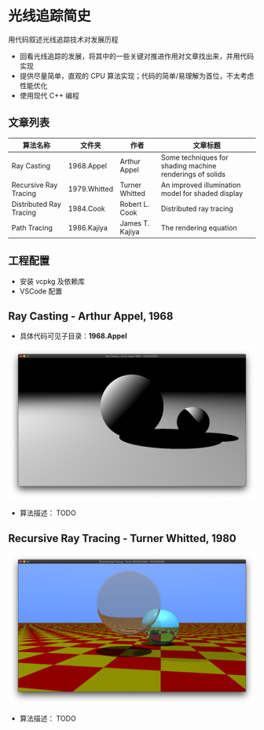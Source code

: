 # 光线追踪简史 

用代码叙述光线追踪技术对发展历程

- 回看光线追踪的发展，将其中的一些关键对推进作用对文章找出来，并用代码实现
- 提供尽量简单，直观的 CPU 算法实现；代码的简单/易理解为首位，不太考虑性能优化
- 使用现代 C++ 编程

## 文章列表

| 算法名称 | 文件夹  |  作者    |  文章标题    |
| -- | --  |  --  |  --  |
| Ray Casting |  1968.Appel   | Arthur Appel |  Some techniques for shading machine renderings of solids    |
| Recursive Ray Tracing |  1979.Whitted | Turner Whitted  |  An improved illumination model for shaded display   |
| Distributed Ray Tracing |  1984.Cook    | Robert L. Cook  | Distributed ray tracing  |
| Path Tracing |  1986.Kajiya  | James T. Kajiya | The rendering equation  |

## 工程配置

- 安装 vcpkg 及依赖库
- VSCode 配置

## Ray Casting - Arthur Appel, 1968

- 具体代码可见子目录：**1968.Appel**

![Screen Shot](./1968.Appel/images/Screen-Shot-2020-05-08.png)

- 算法描述： TODO

## Recursive Ray Tracing - Turner Whitted, 1980

![Screen Shot](./1980.Whitted/images/ScreenShot-2020-05-10.png)

- 算法描述： TODO
